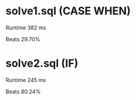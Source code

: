 # solve1.sql (CASE WHEN)

Runtime 382 ms

Beats 29.70%

# solve2.sql (IF)

Runtime 245 ms

Beats 80.24%
